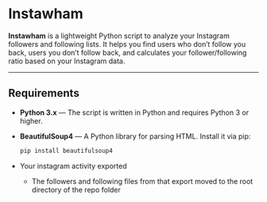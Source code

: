 # Instawham

**Instawham** is a lightweight Python script to analyze your Instagram followers and following lists. It helps you find users who don’t follow you back, users you don’t follow back, and calculates your follower/following ratio based on your Instagram data.

---

## Requirements

- **Python 3.x** — The script is written in Python and requires Python 3 or higher.
- **BeautifulSoup4** — A Python library for parsing HTML. Install it via pip:
 
  ```bash
  pip install beautifulsoup4
  ```

- Your instagram activity exported
  - The followers and following files from that export moved to the root directory of the repo folder
